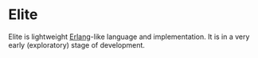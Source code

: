 # Elite

Elite is lightweight [Erlang](https://www.erlang.org/)-like language
and implementation.  It is in a very early (exploratory) stage of
development.

